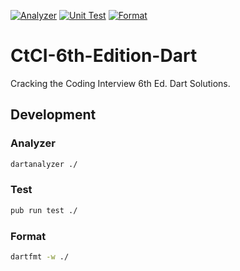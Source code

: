 [![Analyzer](https://github.com/sensuikan1973/CtCI-6th-Edition-Dart/workflows/Analyzer/badge.svg)](https://github.com/sensuikan1973/CtCI-6th-Edition-Dart/actions)
[![Unit Test](https://github.com/sensuikan1973/CtCI-6th-Edition-Dart/workflows/Unit%20Test/badge.svg)](https://github.com/sensuikan1973/CtCI-6th-Edition-Dart/actions)
[![Format](https://github.com/sensuikan1973/CtCI-6th-Edition-Dart/workflows/Format/badge.svg)](https://github.com/sensuikan1973/CtCI-6th-Edition-Dart/actions)

# CtCI-6th-Edition-Dart
Cracking the Coding Interview 6th Ed. Dart Solutions.

## Development

### Analyzer
```sh
dartanalyzer ./
```

### Test
```sh
pub run test ./
```

### Format
```sh
dartfmt -w ./
```
